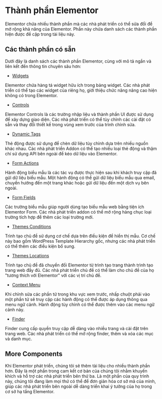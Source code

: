 # Thành phần Elementor

<Badge type="tip" vertical="top" text="Elementor Core" /> <Badge type="warning" vertical="top" text="Basic" />

Elementor chứa nhiều thành phần mà các nhà phát triển có thể sửa đổi để mở rộng khả năng của Elementor. Phần này chứa danh sách các thành phần hiện được đề cập trong tài liệu này.

## Các thành phần có sẵn

Dưới đây là danh sách các thành phần Elementor, cùng với mô tả ngắn và liên kết đến thông tin chuyên sâu hơn:

* [Widgets](./../widgets/)

Elementor chứa hàng tá widget hữu ích trong bảng widget. Các nhà phát triển có thể tạo các widget của riêng họ, giới thiệu chức năng nâng cao hiện không có trong Elementor.

* [Controls](./../controls/)

Elementor Controls là các trường nhập liệu và thành phần UI được sử dụng để xây dựng giao diện. Các nhà phát triển có thể tùy chỉnh các cài đặt có sẵn và thay đổi thiết kế trong vùng xem trước của trình chỉnh sửa.

* [Dynamic Tags](./../dynamic-tags/)

Thẻ động được sử dụng để chèn dữ liệu tùy chỉnh dựa trên nhiều nguồn khác nhau. Các nhà phát triển Addon có thể tạo nhiều loại thẻ động và thậm chí sử dụng API bên ngoài để kéo dữ liệu vào Elementor.

* [Form Actions](./../form-actions/)

Hành động biểu mẫu là các tác vụ được thực hiện sau khi khách truy cập đã gửi dữ liệu biểu mẫu. Một hành động có thể gửi dữ liệu biểu mẫu qua email, chuyển hướng đến một trang khác hoặc gửi dữ liệu đến một dịch vụ bên ngoài.

* [Form Fields](./../form-fields/)

Các trường biểu mẫu giúp người dùng tạo biểu mẫu web bằng tiện ích Elementor Form. Các nhà phát triển addon có thể mở rộng hàng chục loại trường tích hợp để thêm các loại trường mới.

* [Themes Conditions](./../theme-conditions/)

Trình tạo chủ đề sử dụng cơ chế dựa trên điều kiện để hiển thị mẫu. Cơ chế này bao gồm WordPress Template Hierarchy gốc, nhưng các nhà phát triển có thể thêm các điều kiện bổ sung.

* [Themes Locations](./../themes/)

Trình tạo chủ đề đã chuyển đổi Elementor từ trình tạo trang thành trình tạo trang web đầy đủ. Các nhà phát triển chủ đề có thể làm cho chủ đề của họ "tương thích với Elementor" với các vị trí chủ đề.

* [Context Menu](./../context-menu/)

Khi chỉnh sửa các phần tử trong khu vực xem trước, nhấp chuột phải vào một phần tử sẽ truy cập các hành động có thể được áp dụng thông qua menu ngữ cảnh. Hành động tùy chỉnh có thể được thêm vào các menu ngữ cảnh này.

* [Finder](./../finder/)

Finder cung cấp quyền truy cập dễ dàng vào nhiều trang và cài đặt trên trang web. Các nhà phát triển có thể mở rộng finder, thêm và xóa các mục và danh mục.

## More Components

Khi Elementor phát triển, chúng tôi sẽ thêm tài liệu cho nhiều thành phần hơn. Đây là một phần trong cam kết cơ bản của chúng tôi nhằm khuyến khích và hỗ trợ các nhà phát triển bên thứ ba. Là một phần của quy trình này, chúng tôi đang làm mọi thứ có thể để đơn giản hóa cơ sở mã của mình, giúp các nhà phát triển bên ngoài dễ dàng triển khai ý tưởng của họ trong cơ sở hạ tầng Elementor.
